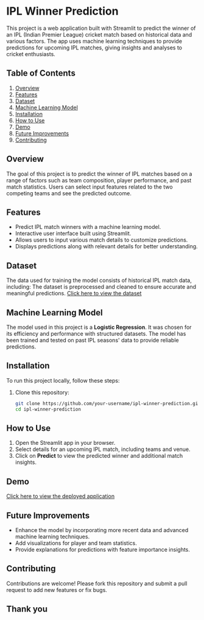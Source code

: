 # IPL Winner Prediction

This project is a web application built with Streamlit to predict the winner of an IPL (Indian Premier League) cricket match based on historical data and various factors. The app uses machine learning techniques to provide predictions for upcoming IPL matches, giving insights and analyses to cricket enthusiasts.

## Table of Contents
1. [Overview](#overview)
2. [Features](#features)
3. [Dataset](#dataset)
4. [Machine Learning Model](#machine-learning-model)
5. [Installation](#installation)
6. [How to Use](#how-to-use)
7. [Demo](#demo)
8. [Future Improvements](#future-improvements)
9. [Contributing](#contributing)


## Overview
The goal of this project is to predict the winner of IPL matches based on a range of factors such as team composition, player performance, and past match statistics. Users can select input features related to the two competing teams and see the predicted outcome.

## Features
- Predict IPL match winners with a machine learning model.
- Interactive user interface built using Streamlit.
- Allows users to input various match details to customize predictions.
- Displays predictions along with relevant details for better understanding.

## Dataset
The data used for training the model consists of historical IPL match data, including:
The dataset is preprocessed and cleaned to ensure accurate and meaningful predictions.
[Click here to view the dataset](https://www.kaggle.com/datasets/ramjidoolla/ipl-data-set)


## Machine Learning Model
The model used in this project is a **Logistic Regression**. It was chosen for its efficiency and performance with structured datasets. The model has been trained and tested on past IPL seasons' data to provide reliable predictions.

## Installation
To run this project locally, follow these steps:

1. Clone this repository:
   ```bash
   git clone https://github.com/your-username/ipl-winner-prediction.git
   cd ipl-winner-prediction

## How to Use
1. Open the Streamlit app in your browser.
2. Select details for an upcoming IPL match, including teams and venue.
3. Click on **Predict** to view the predicted winner and additional match insights.
   

## Demo
[Click here to view the deployed application](https://winner-prediction.streamlit.app/)

## Future Improvements
- Enhance the model by incorporating more recent data and advanced machine learning techniques.
- Add visualizations for player and team statistics.
- Provide explanations for predictions with feature importance insights.

## Contributing
Contributions are welcome! Please fork this repository and submit a pull request to add new features or fix bugs.

## Thank you

